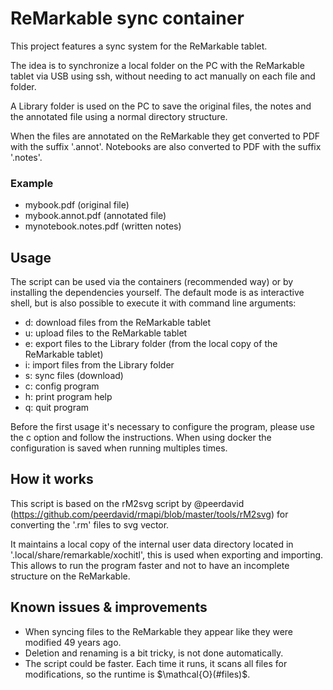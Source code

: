 # ReMarkable sync container

This project features a sync system for the ReMarkable tablet.

The idea is to synchronize a local folder on the PC with the ReMarkable tablet via USB using ssh, without needing to act manually on each file and folder.

A Library folder is used on the PC to save the original files, the notes and the annotated file using a normal directory structure.

When the files are annotated on the ReMarkable they get converted to PDF with the suffix '.annot'. Notebooks are also converted to PDF with the suffix '.notes'.

### Example

- mybook.pdf (original file)
- mybook.annot.pdf (annotated file)
- mynotebook.notes.pdf (written notes)

## Usage

The script can be used via the containers (recommended way) or by installing the dependencies yourself.
The default mode is as interactive shell, but is also possible to execute it with command line arguments:

- d: download files from the ReMarkable tablet
- u: upload files to the ReMarkable tablet
- e: export files to the Library folder (from the local copy of the ReMarkable tablet)
- i: import files from the Library folder
- s: sync files (download)
- c: config program
- h: print program help
- q: quit program

Before the first usage it's necessary to configure the program, please use the c option and follow the instructions. When using docker the configuration is saved when running multiples times.

## How it works

This script is based on the rM2svg script by @peerdavid (https://github.com/peerdavid/rmapi/blob/master/tools/rM2svg) for converting the '.rm' files to svg vector.

It maintains a local copy of the internal user data directory located in '.local/share/remarkable/xochitl', this is used when exporting and importing. This allows to run the program faster and not to have an incomplete structure on the ReMarkable.

## Known issues & improvements

- When syncing files to the ReMarkable they appear like they were modified 49 years ago.
- Deletion and renaming is a bit tricky, is not done automatically.
- The script could be faster. Each time it runs, it scans all files for modifications, so the runtime is $\mathcal{O}(#files)$.
